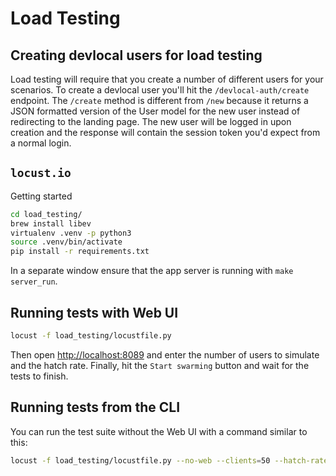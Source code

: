 # Load Testing

## Creating devlocal users for load testing

Load testing will require that you create a number of different users for your scenarios. To create a devlocal
user you'll hit the `/devlocal-auth/create` endpoint. The `/create` method is different from `/new` because it
returns a JSON formatted version of the User model for the new user instead of redirecting to the landing page.
The new user will be logged in upon creation and the response will contain the session token you'd expect from
a normal login.

## `locust.io`

Getting started

```sh
cd load_testing/
brew install libev
virtualenv .venv -p python3
source .venv/bin/activate
pip install -r requirements.txt
```

In a separate window ensure that the app server is running with `make server_run`.

## Running tests with Web UI

```sh
locust -f load_testing/locustfile.py
```

Then open [http://localhost:8089](http://localhost:8089/) and enter the number of users to simulate and the hatch rate.
Finally, hit the `Start swarming` button and wait for the tests to finish.

## Running tests from the CLI

You can run the test suite without the Web UI with a command similar to this:

```sh
locust -f load_testing/locustfile.py --no-web --clients=50 --hatch-rate=5 --run-time=60s
```

